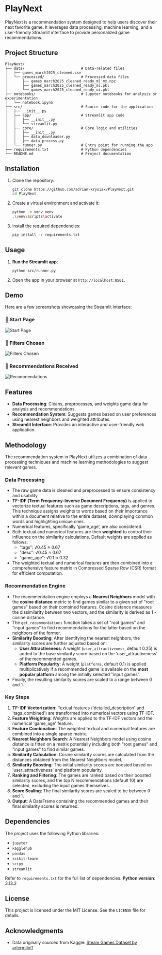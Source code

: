 # PlayNext

PlayNext is a recommendation system designed to help users discover their next favorite game. It leverages data processing, machine learning, and a user-friendly Streamlit interface to provide personalized game recommendations.

## Project Structure

```
PlayNext/
├── data/                          # Data-related files
│   ├── games_march2025_cleaned.csv
│   └── processed/                 # Processed data files
│       ├── games_march2025_cleaned_ready_ml_mx.npz
│       ├── games_march2025_cleaned_ready_ml.pkl
│       └── games_march2025_cleaned_ready_ui.pkl
├── notebooks/                     # Jupyter notebooks for analysis or experimentation
│   └── notebook.ipynb
├── src/                           # Source code for the application
│   ├── __init__.py
│   ├── app/                       # Streamlit app code
│   │   ├── __init__.py
│   │   └── streamlit.py
│   ├── core/                      # Core logic and utilities
│   │   ├── __init__.py
│   │   ├── data_downloader.py
│   │   ├── data_process.py
│   └── runner.py                  # Entry point for running the app
├── requirements.txt               # Python dependencies
└── README.md                      # Project documentation
```

## Installation

1. Clone the repository:
   ```bash
   git clone https://github.com/adrian-krysiak/PlayNext.git
   cd PlayNext
   ```

2. Create a virtual environment and activate it:
   ```bash
   python -m venv venv
   .\venv\Scripts\activate
   ```

3. Install the required dependencies:
   ```bash
   pip install -r requirements.txt
   ```

## Usage

1. **Run the Streamlit app**:
   ```bash
   python src/runner.py
   ```

2. Open the app in your browser at `http://localhost:8501`.

## Demo

Here are a few screenshots showcasing the Streamlit interface:

### 🔹 Start Page
![Start Page](https://github.com/user-attachments/assets/9a685526-3c31-4de0-89fa-2427d6fd64f2)


### 🔹 Filters Chosen
![Filters Chosen](https://github.com/user-attachments/assets/8fd06475-2b23-426e-a491-26ddd133a4d9)


### 🔹 Recommendations Received
![Recommendations](https://github.com/user-attachments/assets/c0f40a80-8685-4e7a-889a-29a42835d2d4)


## Features

- **Data Processing**: Cleans, preprocesses, and weights game data for analysis and recommendations.
- **Recommendation System**: Suggests games based on user preferences using nearest neighbors and weighted attributes.
- **Streamlit Interface**: Provides an interactive and user-friendly web application.

## Methodology

The recommendation system in PlayNext utilizes a combination of data processing techniques and machine learning methodologies to suggest relevant games.

### Data Processing
- The raw game data is cleaned and preprocessed to ensure consistency and usability.
- **TF-IDF (Term Frequency-Inverse Document Frequency)** is applied to vectorize textual features such as game descriptions, tags, and genres. This technique assigns weights to words based on their importance within a document relative to the entire dataset, downplaying common words and highlighting unique ones.
- Numerical features, specifically 'game_age', are also considered.
- Both textual and numerical features are then **weighted** to control their influence on the similarity calculations. Default weights are applied as follows:
    - "tags": √0.45 ≈ 0.67
    - "desc": √0.45 ≈ 0.67
    - "game_age": √0.1 ≈ 0.32
- The weighted textual and numerical features are then combined into a comprehensive feature matrix in Compressed Sparse Row (CSR) format for efficient computation.

### Recommendation Engine
- The recommendation engine employs a **Nearest Neighbors** model with the **cosine distance** metric to find games similar to a given set of "root games" based on their combined features. Cosine distance measures the dissimilarity between two vectors, and the similarity is derived as 1 - cosine distance.
- The `get_recommendations` function takes a set of "root games" and "input games" to find recommendations for the latter based on the neighbors of the former.
- **Similarity Boosting**: After identifying the nearest neighbors, the similarity scores are further adjusted based on:
    - **User Attractiveness**: A weight (`user_attractiveness`, default 0.25) is added to the base similarity score based on the 'user_attractiveness' of the recommended games.
    - **Platform Popularity**: A weight (`platforms`, default 0.1) is applied multiplicatively if a recommended game is available on the **most popular platform** among the initially selected "input games".
- Finally, the resulting similarity scores are scaled to a range between 0 and 1.

### Key Steps
1. **TF-IDF Vectorization**: Textual features ('detailed_description' and 'tags_combined') are transformed into numerical vectors using TF-IDF.
2. **Feature Weighting**: Weights are applied to the TF-IDF vectors and the numerical 'game_age' feature.
3. **Feature Combination**: The weighted textual and numerical features are combined into a single sparse matrix.
4. **Nearest Neighbors Search**: A Nearest Neighbors model using cosine distance is fitted on a matrix potentially including both "root games" and "input games" to find similar games.
5. **Similarity Calculation**: Cosine similarity scores are calculated from the distances obtained from the Nearest Neighbors model.
6. **Similarity Boosting**: The initial similarity scores are boosted based on 'user_attractiveness' and platform popularity.
7. **Ranking and Filtering**: The games are ranked based on their boosted similarity scores, and the top N recommendations (default 10) are selected, excluding the input games themselves.
8. **Score Scaling**: The final similarity scores are scaled to be between 0 and 1.
9. **Output**: A DataFrame containing the recommended games and their final similarity scores is returned.

## Dependencies

The project uses the following Python libraries:
- `jupyter`
- `kagglehub`
- `pandas`
- `scikit-learn`
- `scipy`
- `streamlit`

Refer to `requirements.txt` for the full list of dependencies.
**Python version**: 3.13.2

## License

This project is licensed under the MIT License. See the `LICENSE` file for details.

## Acknowledgments

- Data originally sourced from Kaggle: [Steam Games Dataset by artermiloff](https://www.kaggle.com/datasets/artermiloff/steam-games-dataset)
